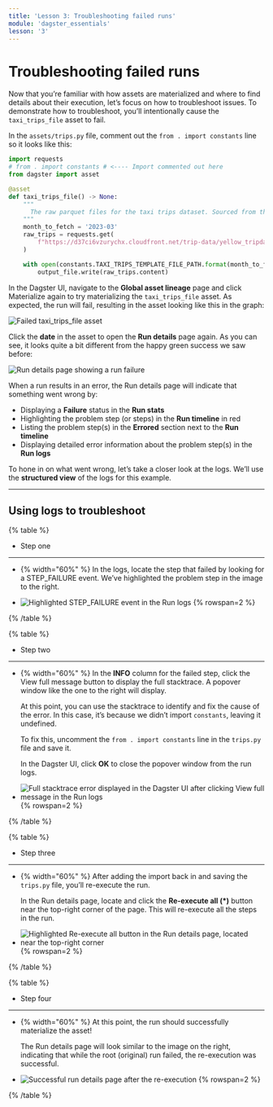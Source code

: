 ```yaml
---
title: 'Lesson 3: Troubleshooting failed runs'
module: 'dagster_essentials'
lesson: '3'
---
```


# Troubleshooting failed runs

Now that you’re familiar with how assets are materialized and where to find details about their execution, let’s focus on how to troubleshoot issues. To demonstrate how to troubleshoot, you’ll intentionally cause the `taxi_trips_file` asset to fail.

In the `assets/trips.py` file, comment out the `from . import constants` line so it looks like this:

```python
import requests
# from . import constants # <---- Import commented out here
from dagster import asset

@asset
def taxi_trips_file() -> None:
    """
      The raw parquet files for the taxi trips dataset. Sourced from the NYC Open Data portal.
    """
    month_to_fetch = '2023-03'
    raw_trips = requests.get(
        f"https://d37ci6vzurychx.cloudfront.net/trip-data/yellow_tripdata_{month_to_fetch}.parquet"
    )

    with open(constants.TAXI_TRIPS_TEMPLATE_FILE_PATH.format(month_to_fetch), "wb") as output_file:
        output_file.write(raw_trips.content)
```

In the Dagster UI, navigate to the **Global asset lineage** page and click Materialize again to try materializing the `taxi_trips_file` asset. As expected, the run will fail, resulting in the asset looking like this in the graph:

![Failed taxi_trips_file asset](/images/dagster-essentials/lesson-3/failed-asset.png)

Click the **date** in the asset to open the **Run details** page again. As you can see, it looks quite a bit different from the happy green success we saw before:

![Run details page showing a run failure](/images/dagster-essentials/lesson-3/failed-run-details-page.png)

When a run results in an error, the Run details page will indicate that something went wrong by:

- Displaying a **Failure** status in the **Run stats**
- Highlighting the problem step (or steps) in the **Run timeline** in red
- Listing the problem step(s) in the **Errored** section next to the **Run timeline**
- Displaying detailed error information about the problem step(s) in the **Run logs**

To hone in on what went wrong, let’s take a closer look at the logs. We’ll use the **structured view** of the logs for this example.

---

## Using logs to troubleshoot

{% table %}

- Step one

---

- {% width="60%" %}
  In the logs, locate the step that failed by looking for a STEP_FAILURE event. We’ve highlighted the problem step in the image to the right.

- ![Highlighted STEP_FAILURE event in the Run logs](/images/dagster-essentials/lesson-3/run-failure-step.png) {% rowspan=2 %}

{% /table %}

{% table %}

- Step two

---

- {% width="60%" %}
  In the **INFO** column for the failed step, click the View full message button to display the full stacktrace. A popover window like the one to the right will display.

  At this point, you can use the stacktrace to identify and fix the cause of the error. In this case, it’s because we didn’t import `constants`, leaving it undefined.

  To fix this, uncomment the `from . import constants` line in the `trips.py` file and save it.

  In the Dagster UI, click **OK** to close the popover window from the run logs.

- ![Full stacktrace error displayed in the Dagster UI after clicking  View full message in the Run logs](/images/dagster-essentials/lesson-3/stacktrace-error.png) {% rowspan=2 %}

{% /table %}

{% table %}

- Step three

---

- {% width="60%" %}
  After adding the import back in and saving the `trips.py` file, you’ll re-execute the run.

  In the Run details page, locate and click the **Re-execute all (\*)** button near the top-right corner of the page. This will re-execute all the steps in the run.

- ![Highlighted Re-execute all button in the Run details page, located near the top-right corner](/images/dagster-essentials/lesson-3/highlighted-re-execute.png) {% rowspan=2 %}

{% /table %}

{% table %}

- Step four

---

- {% width="60%" %}
  At this point, the run should successfully materialize the asset!

  The Run details page will look similar to the image on the right, indicating that while the root (original) run failed, the re-execution was successful.

- ![Successful run details page after the re-execution](/images/dagster-essentials/lesson-3/re-execute-successful.png) {% rowspan=2 %}

{% /table %}
